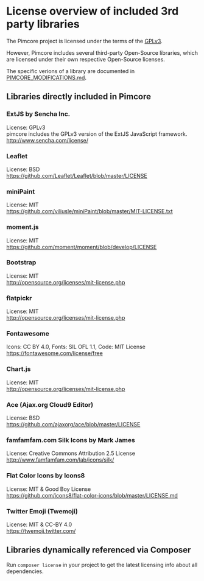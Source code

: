 # License overview of included 3rd party libraries

The Pimcore project is licensed under the terms of the [GPLv3](LICENSE.md).


However, Pimcore includes several third-party Open-Source libraries, 
which are licensed under their own respective Open-Source licenses.

The specific verions of a library are documented in
[PIMCORE_MODIFICATIONS.md](bundles/AdminBundle/public/js/lib/PIMCORE_MODIFICATIONS.md).

## Libraries directly included in Pimcore

### ExtJS by Sencha Inc.
License: GPLv3  
pimcore includes the GPLv3 version of the ExtJS JavaScript framework.  
http://www.sencha.com/license/

### Leaflet 
License: BSD  
https://github.com/Leaflet/Leaflet/blob/master/LICENSE 

### miniPaint
License: MIT  
https://github.com/viliusle/miniPaint/blob/master/MIT-LICENSE.txt

### moment.js
License: MIT  
https://github.com/moment/moment/blob/develop/LICENSE

### Bootstrap
License: MIT  
http://opensource.org/licenses/mit-license.php

### flatpickr
License: MIT  
http://opensource.org/licenses/mit-license.php

### Fontawesome 
Icons: CC BY 4.0, Fonts: SIL OFL 1.1, Code: MIT License  
https://fontawesome.com/license/free

### Chart.js
License: MIT  
http://opensource.org/licenses/mit-license.php

### Ace (Ajax.org Cloud9 Editor)
License: BSD  
https://github.com/ajaxorg/ace/blob/master/LICENSE

### famfamfam.com Silk Icons by Mark James
License: Creative Commons Attribution 2.5 License  
http://www.famfamfam.com/lab/icons/silk/

### Flat Color Icons by Icons8
License: MIT & Good Boy License  
https://github.com/icons8/flat-color-icons/blob/master/LICENSE.md

### Twitter Emoji (Twemoji)
License: MIT & CC-BY 4.0  
https://twemoji.twitter.com/


## Libraries dynamically referenced via Composer

Run `composer license` in your project to get the latest licensing info about all dependencies. 
